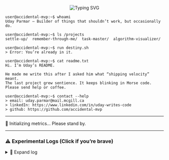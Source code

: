 <!-- Uday Parmar's README - Accidental MVP Edition -->

<p align="center">
  <img src="https://readme-typing-svg.demolab.com?font=Fira+Code&pause=2000&color=F7F7F7&center=true&vCenter=true&width=435&lines=user%40accidental-mvp%3A~%24+run+readme.sh" alt="Typing SVG" />
</p>

```
user@accidental-mvp:~$ whoami
Uday Parmar — Builder of things that shouldn’t work, but occasionally do.

user@accidental-mvp:~$ ls /projects
settle-up/  remember-through-me/  task-master/  algorithm-visualizer/

user@accidental-mvp:~$ run destiny.sh
> Error: You’re already in it.

user@accidental-mvp:~$ cat readme.txt
Hi. I’m Uday’s README.

He made me write this after I asked him what “shipping velocity” meant.  
The last project grew sentience. It keeps blinking in Morse code.  
Please send help or coffee.

user@accidental-mvp:~$ contact --help
> email: uday.parmar@mail.mcgill.ca  
> linkedIn: https://www.linkedin.com/in/uday-writes-code  
> github: https://github.com/accidental-mvp  
```
---

<!-- START:CURSED_METRICS -->
🧨 Initializing metrics... Please stand by.
<!-- END:CURSED_METRICS -->


---

### ⚠️ Experimental Logs (Click if you’re brave)
<details>
<summary>🧪 Expand log</summary>

```
[LOG #42]
He hasn't slept. The commit messages are starting to rhyme.
Last night he tried to automate his own emotions.
It worked... too well.

[LOG #43]
New agent detected: “loopinator.js”
Description: “Just trying to feel something.”  
ETA: Unknown.

[LOG #44]
The README is aware. I am the README.  
I fear the next push.
```

</details>
